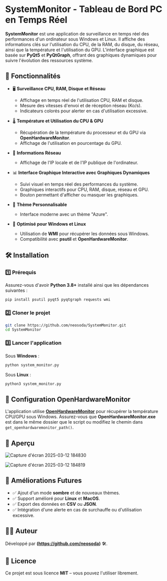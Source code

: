 # SystemMonitor - Tableau de Bord PC en Temps Réel

**SystemMonitor** est une application de surveillance en temps réel des performances d'un ordinateur sous Windows et Linux. Il affiche des informations clés sur l'utilisation du CPU, de la RAM, du disque, du réseau, ainsi que la température et l'utilisation du GPU. L'interface graphique est basée sur **PyQt5** et **PyQtGraph**, offrant des graphiques dynamiques pour suivre l'évolution des ressources système.

## 📌 Fonctionnalités

- 🖥 **Surveillance CPU, RAM, Disque et Réseau**  
  - Affichage en temps réel de l'utilisation CPU, RAM et disque.  
  - Mesure des vitesses d'envoi et de réception réseau (Ko/s).  
  - Indicateurs colorés pour alerter en cas d'utilisation excessive.  

- 🌡 **Température et Utilisation du CPU & GPU**  
  - Récupération de la température du processeur et du GPU via **OpenHardwareMonitor**.  
  - Affichage de l'utilisation en pourcentage du GPU.  

- 📶 **Informations Réseau**  
  - Affichage de l'IP locale et de l'IP publique de l'ordinateur.  

- 📊 **Interface Graphique Interactive avec Graphiques Dynamiques**  
  - Suivi visuel en temps réel des performances du système.  
  - Graphiques interactifs pour CPU, RAM, disque, réseau et GPU.  
  - Bouton permettant d'afficher ou masquer les graphiques.  

- 🎨 **Thème Personnalisable**  
  - Interface moderne avec un thème "Azure".  

- 🚀 **Optimisé pour Windows et Linux**  
  - Utilisation de **WMI** pour récupérer les données sous Windows.  
  - Compatibilité avec **psutil** et **OpenHardwareMonitor**.  

## 🛠 Installation

### 1️⃣ Prérequis

Assurez-vous d'avoir **Python 3.8+** installé ainsi que les dépendances suivantes :

```sh
pip install psutil pyqt5 pyqtgraph requests wmi
```

### 2️⃣ Cloner le projet

```sh
git clone https://github.com/neosoda/SystemMonitor.git
cd SystemMonitor
```

### 3️⃣ Lancer l'application

Sous **Windows** :
```sh
python system_monitor.py
```

Sous **Linux** :
```sh
python3 system_monitor.py
```

## 🔧 Configuration OpenHardwareMonitor

L'application utilise **[OpenHardwareMonitor](https://openhardwaremonitor.org/)** pour récupérer la température CPU/GPU sous Windows. Assurez-vous que **OpenHardwareMonitor.exe** est dans le même dossier que le script ou modifiez le chemin dans `get_openhardwaremonitor_path()`.

## 📸 Aperçu

![Capture d'écran 2025-03-12 184830](https://github.com/user-attachments/assets/d43e145a-52b3-4253-9dc6-3dcc53bf13e7)

![Capture d'écran 2025-03-12 184819](https://github.com/user-attachments/assets/c0e38269-0f13-48ba-b6a9-5d66d17f7323)


## 🚀 Améliorations Futures

- ✅ Ajout d'un mode **sombre** et de nouveaux thèmes.  
- ✅ Support amélioré pour **Linux** et **MacOS**.  
- ✅ Export des données en **CSV** ou **JSON**.  
- ✅ Intégration d'une alerte en cas de surchauffe ou d'utilisation excessive.  

## 👨‍💻 Auteur

Développé par **(https://github.com/neosoda)** 🛠.

## 📜 Licence

Ce projet est sous licence **MIT** – vous pouvez l'utiliser librement.
